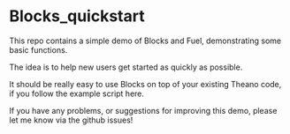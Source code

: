 # Blocks_quickstart
This repo contains a simple demo of Blocks and Fuel, demonstrating some basic functions.

The idea is to help new users get started as quickly as possible.

It should be really easy to use Blocks on top of your existing Theano code, if you follow the example script here.

If you have any problems, or suggestions for improving this demo, please let me know via the github issues!

